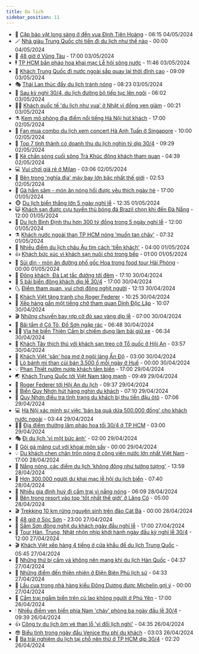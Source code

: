 ```yaml
---
title: Du lịch
sidebar_position: 11
---
```


<!-- vnexpress-du-lich:START -->
- 💂 [Cặp bảo vật long sàng ở đền vua Đinh Tiên Hoàng](https://vnexpress.net/cap-bao-vat-long-sang-o-den-vua-dinh-tien-hoang-4740571.html) - 06:15 04/05/2024
- 🪄 [Nhà giàu Trung Quốc chi tiền đi du lịch như thế nào](https://vnexpress.net/nha-giau-trung-quoc-chi-tien-di-du-lich-nhu-the-nao-4735375.html) - 00:00 04/05/2024
- 🦅 [48 giờ ở Vũng Tàu](https://vnexpress.net/48-gio-o-vung-tau-4740996.html) - 17:00 03/05/2024
- 🕴 [TP HCM bắn pháo hoa khai mạc Lễ hội sông nước](https://vnexpress.net/tp-hcm-ban-phao-hoa-khai-mac-le-hoi-song-nuoc-4741671.html) - 11:46 03/05/2024
- 👀 [Khách Trung Quốc đi nước ngoài sắp quay lại thời đỉnh cao](https://vnexpress.net/khach-trung-quoc-di-nuoc-ngoai-sap-quay-lai-thoi-dinh-cao-4741457.html) - 09:09 03/05/2024
- 🎭 [Thái Lan thúc đẩy du lịch tránh nóng](https://vnexpress.net/thai-lan-thuc-day-du-lich-tranh-nong-4741552.html) - 08:23 03/05/2024
- 🦒 [Sau kỳ nghỉ 30/4, du lịch đường bộ tiếp tục lên ngôi](https://vnexpress.net/sau-ky-nghi-30-4-du-lich-duong-bo-tiep-tuc-len-ngoi-4741159.html) - 06:02 03/05/2024
- 👨‍🏫 [Khách quốc tế &#39;du lịch như vua&#39; ở Nhật vì đồng yen giảm](https://vnexpress.net/khach-quoc-te-du-lich-nhu-vua-o-nhat-vi-dong-yen-giam-4741142.html) - 00:21 03/05/2024
- ⚗️ [Kem mô phỏng địa điểm nổi tiếng Hà Nội hút khách](https://vnexpress.net/kem-mo-phong-dia-diem-noi-tieng-ha-noi-hut-khach-4740009.html) - 17:00 02/05/2024
- 🥸 [Fan mua combo du lịch xem concert Hà Anh Tuấn ở Singapore](https://vnexpress.net/fan-mua-combo-du-lich-xem-concert-ha-anh-tuan-o-singapore-4741251.html) - 10:00 02/05/2024
- 🤠 [Top 7 tỉnh thành có doanh thu du lịch nghìn tỷ dịp 30/4](https://vnexpress.net/top-7-tinh-thanh-co-doanh-thu-du-lich-nghin-ty-dip-30-4-4741149.html) - 09:29 02/05/2024
- 🚀 [Kè chắn sóng cuối sông Trà Khúc đông khách tham quan](https://video.vnexpress.net/ke-chan-song-cuoi-song-tra-khuc-dong-khach-tham-quan-4740787.html) - 04:39 02/05/2024
- 💻 [Vui chơi giá rẻ ở Milan](https://vnexpress.net/vui-choi-gia-re-o-milan-4737709.html) - 03:06 02/05/2024
- 💼 [Bên trong &#39;nghĩa địa&#39; máy bay lớn bậc nhất thế giới](https://vnexpress.net/ben-trong-nghia-dia-may-bay-lon-bac-nhat-the-gioi-4738192.html) - 02:53 02/05/2024
- 🤡 [Gà hầm sâm - món ăn nóng hổi được yêu thích ngày hè](https://vnexpress.net/ga-ham-sam-mon-an-nong-hoi-duoc-yeu-thich-ngay-he-4740298.html) - 17:00 01/05/2024
- 🐵 [Du lịch biển thắng lớn 5 ngày nghỉ lễ](https://vnexpress.net/du-lich-bien-thang-lon-5-ngay-nghi-le-4740735.html) - 12:35 01/05/2024
- 😺 [Khách sạn được cựu tuyển thủ bóng đá Brazil chọn khi đến Đà Nẵng](https://vnexpress.net/khach-san-duoc-cuu-tuyen-thu-bong-da-brazil-chon-khi-den-da-nang-4740795.html) - 12:00 01/05/2024
- 🌈 [Du lịch Bình Định thu hơn 300 tỷ đồng trong 5 ngày nghỉ lễ](https://vnexpress.net/du-lich-binh-dinh-thu-hon-300-ty-dong-trong-5-ngay-nghi-le-4740701.html) - 12:00 01/05/2024
- ⚗️ [Khách nước ngoài than TP HCM nóng &#39;muốn tan chảy&#39;](https://vnexpress.net/khach-nuoc-ngoai-than-tp-hcm-nong-muon-tan-chay-4740707.html) - 07:32 01/05/2024
- 👀 [Nhiều điểm du lịch châu Âu tìm cách &#39;tiễn khách&#39;](https://vnexpress.net/nhieu-diem-du-lich-chau-au-tim-cach-tien-khach-4740307.html) - 04:00 01/05/2024
- 👍 [Khách bức xúc vì khách sạn nuôi chó trong bếp](https://vnexpress.net/khach-buc-xuc-vi-khach-san-nuoi-cho-trong-bep-4740457.html) - 01:00 01/05/2024
- 💄 [Sủi dìn - món ăn đường phố gốc Hoa trong food tour Hải Phòng](https://vnexpress.net/sui-din-mon-an-duong-pho-goc-hoa-trong-food-tour-hai-phong-4739466.html) - 00:00 01/05/2024
- 🥷 [Đông khách, Đà Lạt tắc đường tới đêm](https://vnexpress.net/dong-khach-da-lat-tac-duong-toi-dem-4740586.html) - 17:10 30/04/2024
- 📝 [5 bãi biển đông khách dịp lễ 30/4](https://vnexpress.net/5-bai-bien-dong-khach-dip-le-30-4-4740577.html) - 17:00 30/04/2024
- 🌜 [Điểm tham quan, vui chơi đông nghịt người](https://video.vnexpress.net/diem-tham-quan-vui-choi-dong-nghit-nguoi-4740451.html) - 12:13 30/04/2024
- 📝 [Khách Việt tặng tranh cho Roger Federer](https://vnexpress.net/khach-viet-tang-tranh-cho-roger-federer-4740543.html) - 10:25 30/04/2024
- 🧰 [Xếp hàng gần một tiếng chờ tham quan Dinh Độc Lập](https://vnexpress.net/xep-hang-gan-mot-tieng-cho-tham-quan-dinh-doc-lap-4740498.html) - 10:07 30/04/2024
- 🎬 [Những chuyến bay rợp cờ đỏ sao vàng dịp lễ](https://vnexpress.net/nhung-chuyen-bay-rop-co-do-sao-vang-dip-le-4740487.html) - 07:00 30/04/2024
- 🧐 [Bãi tắm ở Cô Tô, Đồ Sơn ngập rác](https://vnexpress.net/bai-tam-o-co-to-do-son-ngap-rac-4740464.html) - 06:48 30/04/2024
- 👨‍🏫 [Vỉa hè biển Thiên Cầm bị chiếm dụng làm bãi giữ xe](https://vnexpress.net/via-he-bien-thien-cam-bi-chiem-dung-lam-bai-giu-xe-4740449.html) - 06:34 30/04/2024
- 🦣 [Khách Tây thích thú với khách sạn treo cờ Tổ quốc ở Hội An](https://vnexpress.net/khach-tay-thich-thu-voi-khach-san-treo-co-to-quoc-o-hoi-an-4740402.html) - 03:57 30/04/2024
- 🌋 [Khách Việt &#39;săn&#39; hoa mơ ở ngôi làng Ấn Độ](https://vnexpress.net/khach-viet-san-hoa-mo-o-ngoi-lang-an-do-4739851.html) - 03:00 30/04/2024
- 🦄 [Lò bánh mì than củi bán 3.500 ổ mỗi ngày ở Huế](https://vnexpress.net/lo-banh-mi-than-cui-ban-3-500-o-moi-ngay-o-hue-4735419.html) - 00:00 30/04/2024
- 💡 [Phan Thiết nườm nượp khách tắm biển](https://vnexpress.net/phan-thiet-nuom-nuop-khach-tam-bien-4740295.html) - 17:00 29/04/2024
- 🌏 [Khách Trung Quốc tới Việt Nam tăng mạnh](https://vnexpress.net/khach-trung-quoc-toi-viet-nam-tang-manh-4740145.html) - 09:49 29/04/2024
- 💂 [Roger Federer tới Hội An du lịch](https://vnexpress.net/roger-federer-toi-hoi-an-du-lich-4740260.html) - 09:37 29/04/2024
- 🤩 [Biển Quy Nhơn hút hàng nghìn du khách](https://vnexpress.net/bien-quy-nhon-hut-hang-nghin-du-khach-4740079.html) - 07:10 29/04/2024
- 💪 [Quy Nhơn điều tra tình trạng du khách bị thu tiền đậu ôtô](https://vnexpress.net/quy-nhon-dieu-tra-tinh-trang-du-khach-bi-thu-tien-dau-oto-4740190.html) - 07:06 29/04/2024
- 💻 [Hà Nội xác minh sự việc &#39;bán ba quả dứa 500.000 đồng&#39; cho khách nước ngoài](https://vnexpress.net/ha-noi-xac-minh-su-viec-ban-ba-qua-dua-500-000-dong-cho-khach-nuoc-ngoai-4740160.html) - 03:44 29/04/2024
- 🧑‍💻 [Địa điểm thưởng lãm pháo hoa tối 30/4 ở TP HCM](https://vnexpress.net/dia-diem-thuong-lam-phao-hoa-toi-30-4-o-tp-hcm-4739746.html) - 03:00 29/04/2024
- 🎭 [Đi du lịch &#39;vì một bức ảnh&#39;](https://vnexpress.net/di-du-lich-vi-mot-buc-anh-4730417.html) - 02:00 29/04/2024
- 🧐 [Gỏi gà măng cụt với khoai môn sấy](https://vnexpress.net/goi-ga-mang-cut-voi-khoai-mon-say-4738324.html) - 00:00 29/04/2024
- 💡 [Du khách chen chân trốn nóng ở công viên nước lớn nhất Việt Nam](https://vnexpress.net/du-khach-chen-chan-tron-nong-o-cong-vien-nuoc-lon-nhat-viet-nam-4740013.html) - 17:00 28/04/2024
- 🌊 [Nắng nóng, các điểm du lịch &#39;không đông như tưởng tượng&#39;](https://vnexpress.net/nang-nong-cac-diem-du-lich-khong-dong-nhu-tuong-tuong-4740050.html) - 13:59 28/04/2024
- 🎃 [Hơn 300.000 người dự khai mạc lễ hội du lịch biển](https://vnexpress.net/hon-300-000-nguoi-du-khai-mac-le-hoi-du-lich-bien-4739994.html) - 07:40 28/04/2024
- 🧠 [Nhiều gia đình huỷ đi cắm trại vì nắng nóng](https://vnexpress.net/nhieu-gia-dinh-huy-di-cam-trai-vi-nang-nong-4739894.html) - 06:09 28/04/2024
- 💄 [Bên trong resort vào top &#39;tốt nhất thế giới&#39; ở Lăng Cô](https://vnexpress.net/ben-trong-resort-vao-top-tot-nhat-the-gioi-o-lang-co-4738938.html) - 05:00 28/04/2024
- 🎬 [Trekking 10 km rừng nguyên sinh trên đảo Cát Bà](https://vnexpress.net/trekking-10-km-rung-nguyen-sinh-tren-dao-cat-ba-4739674.html) - 00:00 28/04/2024
- 🐻 [48 giờ ở Sóc Sơn](https://vnexpress.net/48-gio-o-soc-son-4738568.html) - 23:00 27/04/2024
- 🌝 [Sầm Sơn đông nghịt du khách ngày đầu nghỉ lễ](https://vnexpress.net/sam-son-dong-nghit-du-khach-ngay-dau-nghi-le-4739807.html) - 17:00 27/04/2024
- 🤩 [Tour Hàn, Trung, Nhật nhộn nhịp khởi hành ngày đầu kỳ nghỉ lễ 30/4](https://vnexpress.net/tour-han-trung-nhat-nhon-nhip-khoi-hanh-ngay-dau-ky-nghi-le-30-4-4739677.html) - 12:00 27/04/2024
- 🎬 [Khách Việt xếp hàng 4 tiếng ở cửa khẩu để du lịch Trung Quốc](https://vnexpress.net/khach-viet-xep-hang-4-tieng-o-cua-khau-de-du-lich-trung-quoc-4739650.html) - 05:45 27/04/2024
- 🦩 [Những thứ bị cấm và không nên mang khi du lịch Hàn Quốc](https://vnexpress.net/nhung-thu-bi-cam-va-khong-nen-mang-khi-du-lich-han-quoc-4739637.html) - 04:37 27/04/2024
- 🦍 [Những điểm đến thiên nhiên ở Điện Biên Phủ lịch sử](https://vnexpress.net/nhung-diem-den-thien-nhien-o-dien-bien-phu-lich-su-4737258.html) - 04:33 27/04/2024
- 👀 [Lẩu cua trong nhà hàng kiểu Đông Dương được Michelin gợi ý](https://vnexpress.net/lau-cua-trong-nha-hang-kieu-dong-duong-duoc-michelin-goi-y-4734589.html) - 00:00 27/04/2024
- 🧰 [Cắm trại ngắm biển trên cù lao không người ở Phú Yên](https://vnexpress.net/cam-trai-ngam-bien-tren-cu-lao-khong-nguoi-o-phu-yen-4733270.html) - 17:00 26/04/2024
- 🕯 [Nhiều điểm ven biển phía Nam &#39;cháy&#39; phòng ba ngày đầu lễ 30/4](https://vnexpress.net/nhieu-diem-ven-bien-phia-nam-chay-phong-ba-ngay-dau-le-30-4-4739250.html) - 09:39 26/04/2024
- 👍 [Công ty du lịch ôm vé than lỗ &#39;vì đổi lịch nghỉ&#39;](https://vnexpress.net/cong-ty-du-lich-om-ve-than-lo-vi-doi-lich-nghi-4738783.html) - 04:35 26/04/2024
- 😎 [Biểu tình trong ngày đầu Venice thu phí du khách](https://vnexpress.net/bieu-tinh-trong-ngay-dau-venice-thu-phi-du-khach-4738539.html) - 03:03 26/04/2024
- 🐘 [Ba trải nghiệm du lịch tại chỗ nên thử ở TP HCM dịp 30/4](https://vnexpress.net/ba-trai-nghiem-du-lich-tai-cho-nen-thu-o-tp-hcm-dip-30-4-4738988.html) - 02:20 26/04/2024<!-- vnexpress-du-lich:END -->
